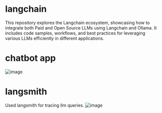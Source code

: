 # langchain
This repository explores the Langchain ecosystem, showcasing how to integrate both Paid and Open Source LLMs using Langchain and Ollama. It includes code samples, workflows, and best practices for leveraging various LLMs efficiently in different applications.

# chatbot app
![image](https://github.com/user-attachments/assets/341deab6-1c63-4722-9eac-a5bfe351ee64)

# langsmith 
Used langsmith for tracing llm queries.
![image](https://github.com/user-attachments/assets/eb94709c-0217-4b9f-824c-b08e083cbd52)
